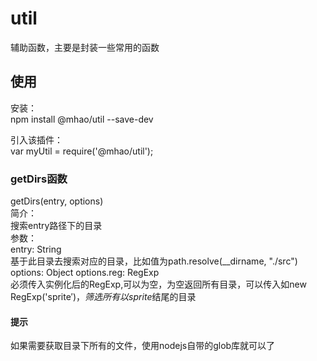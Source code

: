 # util
辅助函数，主要是封装一些常用的函数  

## 使用
安装：  
npm install @mhao/util --save-dev

引入该插件：  
var myUtil = require('@mhao/util');  

### getDirs函数  
getDirs(entry, options)  
简介：  
  搜索entry路径下的目录  
参数：  
  entry: String  
    基于此目录去搜索对应的目录，比如值为path.resolve(__dirname, "./src")  
  options: Object
    options.reg: RegExp  
    必须传入实例化后的RegExp,可以为空，为空返回所有目录，可以传入如new RegExp('sprite$')，筛选所有以sprite$结尾的目录  
    
#### 提示  
  如果需要获取目录下所有的文件，使用nodejs自带的glob库就可以了  
